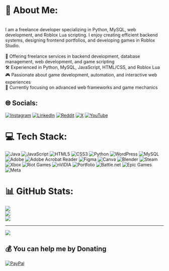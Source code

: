 # 🚀 About Me:
<br>I am a freelance developer specializing in Python, MySQL, web development, and Roblox Lua scripting. I enjoy creating efficient backend systems, designing frontend portfolios, and developing games in Roblox Studio.<br><br>💼 Offering freelance services in backend development, database management, web development, and game scripting<br>🛠️ Experienced in Python, MySQL, JavaScript, HTML/CSS, and Roblox Lua<br>🎮 Passionate about game development, automation, and interactive web experiences<br>🌱 Currently focusing on advanced web frameworks and game mechanics


## 🌐 Socials:
[![Instagram](https://img.shields.io/badge/Instagram-%23E4405F.svg?logo=Instagram&logoColor=white)](https://instagram.com/farhandulvi) [![LinkedIn](https://img.shields.io/badge/LinkedIn-%230077B5.svg?logo=linkedin&logoColor=white)](https://linkedin.com/in/www.linkedin.com/in/fdulvi) [![Reddit](https://img.shields.io/badge/Reddit-%23FF4500.svg?logo=Reddit&logoColor=white)](https://reddit.com/user/Forc24) [![X](https://img.shields.io/badge/X-black.svg?logo=X&logoColor=white)](https://x.com/Forc24_) [![YouTube](https://img.shields.io/badge/YouTube-%23FF0000.svg?logo=YouTube&logoColor=white)](https://youtube.com/@UCdaZrcZFZ-dQ8xdlQAaFEkA) 

# 💻 Tech Stack:
![Java](https://img.shields.io/badge/java-%23ED8B00.svg?style=for-the-badge&logo=openjdk&logoColor=white) ![JavaScript](https://img.shields.io/badge/javascript-%23323330.svg?style=for-the-badge&logo=javascript&logoColor=%23F7DF1E) ![HTML5](https://img.shields.io/badge/html5-%23E34F26.svg?style=for-the-badge&logo=html5&logoColor=white) ![CSS3](https://img.shields.io/badge/css3-%231572B6.svg?style=for-the-badge&logo=css3&logoColor=white) ![Python](https://img.shields.io/badge/python-3670A0?style=for-the-badge&logo=python&logoColor=ffdd54) ![WordPress](https://img.shields.io/badge/WordPress-%23117AC9.svg?style=for-the-badge&logo=WordPress&logoColor=white) ![MySQL](https://img.shields.io/badge/mysql-4479A1.svg?style=for-the-badge&logo=mysql&logoColor=white) ![Adobe](https://img.shields.io/badge/adobe-%23FF0000.svg?style=for-the-badge&logo=adobe&logoColor=white) ![Adobe Acrobat Reader](https://img.shields.io/badge/Adobe%20Acrobat%20Reader-EC1C24.svg?style=for-the-badge&logo=Adobe%20Acrobat%20Reader&logoColor=white) ![Figma](https://img.shields.io/badge/figma-%23F24E1E.svg?style=for-the-badge&logo=figma&logoColor=white) ![Canva](https://img.shields.io/badge/Canva-%2300C4CC.svg?style=for-the-badge&logo=Canva&logoColor=white) ![Blender](https://img.shields.io/badge/blender-%23F5792A.svg?style=for-the-badge&logo=blender&logoColor=white) ![Steam](https://img.shields.io/badge/steam-%23000000.svg?style=for-the-badge&logo=steam&logoColor=white) ![Xbox](https://img.shields.io/badge/xbox-%23107C10.svg?style=for-the-badge&logo=xbox&logoColor=white) ![Riot Games](https://img.shields.io/badge/riotgames-D32936.svg?style=for-the-badge&logo=riotgames&logoColor=white) ![nVIDIA](https://img.shields.io/badge/nVIDIA-%2376B900.svg?style=for-the-badge&logo=nVIDIA&logoColor=white) ![Portfolio](https://img.shields.io/badge/Portfolio-%23000000.svg?style=for-the-badge&logo=firefox&logoColor=#FF7139) ![Battle.net](https://img.shields.io/badge/battle.net-%2300AEFF.svg?style=for-the-badge&logo=battle.net&logoColor=white) ![Epic Games](https://img.shields.io/badge/epicgames-%23313131.svg?style=for-the-badge&logo=epicgames&logoColor=white) ![Meta](https://img.shields.io/badge/Meta-%230467DF.svg?style=for-the-badge&logo=Meta&logoColor=white)
# 📊 GitHub Stats:
![](https://github-readme-stats.vercel.app/api?username=FarhanDulvi&theme=dark&hide_border=false&include_all_commits=false&count_private=false)<br/>
![](https://nirzak-streak-stats.vercel.app/?user=FarhanDulvi&theme=dark&hide_border=false)<br/>
![](https://github-readme-stats.vercel.app/api/top-langs/?username=FarhanDulvi&theme=dark&hide_border=false&include_all_commits=false&count_private=false&layout=compact)

---
[![](https://visitcount.itsvg.in/api?id=FarhanDulvi&icon=0&color=0)](https://visitcount.itsvg.in)

  ## 💰 You can help me by Donating
  [![PayPal](https://img.shields.io/badge/PayPal-00457C?style=for-the-badge&logo=paypal&logoColor=white)](https://paypal.me/fdulvi) 

  
<!-- Proudly created with GPRM ( https://gprm.itsvg.in ) -->
